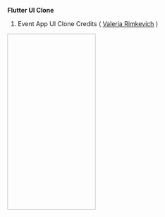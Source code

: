 **Flutter UI Clone**
1) Event App UI Clone  Credits ( [Valeria Rimkevich](https://dribbble.com/shots/9191571-Events-app?utm_source=Clipboard_Shot&utm_campaign=pilot_robot&utm_content=Events%20app&utm_medium=Social_Share) )
<img  data-canonical-src="https://github.com/jignesh1997/flutter_UI_clone/blob/master/eventScreen.jpg" width="200" height="400" />
